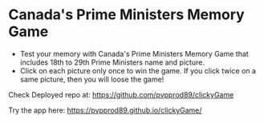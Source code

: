 # Canada's Prime Ministers Memory Game

- Test your memory with Canada's Prime Ministers Memory Game that includes 18th to 29th Prime Ministers name and picture.
- Click on each picture only once to win the game. If you click twice on a same picture, then you will loose the game!

Check Deployed repo at: https://github.com/pvpprod89/clickyGame

Try the app here: https://pvpprod89.github.io/clickyGame/
